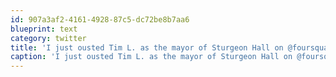 ```yaml
---
id: 907a3af2-4161-4928-87c5-dc72be8b7aa6
blueprint: text
category: twitter
title: 'I just ousted Tim L. as the mayor of Sturgeon Hall on @foursquare! 4sq.com/6ZEniP'
caption: 'I just ousted Tim L. as the mayor of Sturgeon Hall on @foursquare! <a href="http://4sq.com/6ZEniP" title="http://4sq.com/6ZEniP" class="link link_untco">4sq.com/6ZEniP</a>'
---
```

